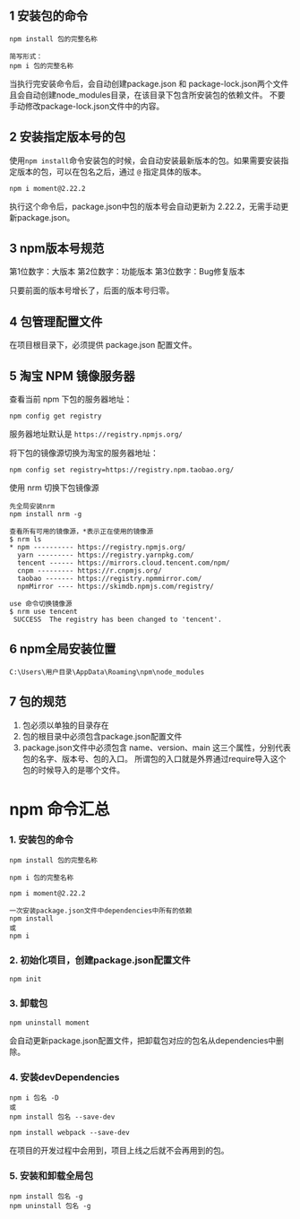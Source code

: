 
## 1 安装包的命令
```
npm install 包的完整名称

简写形式：
npm i 包的完整名称
```

当执行完安装命令后，会自动创建package.json 和 package-lock.json两个文件
且会自动创建node_modules目录，在该目录下包含所安装包的依赖文件。
不要手动修改package-lock.json文件中的内容。

## 2 安装指定版本号的包
使用`npm install`命令安装包的时候，会自动安装最新版本的包。如果需要安装指定版本的包，可以在包名之后，通过 `@` 指定具体的版本。
```
npm i moment@2.22.2
```
执行这个命令后，package.json中包的版本号会自动更新为 2.22.2，无需手动更新package.json。

## 3 npm版本号规范
第1位数字：大版本
第2位数字：功能版本
第3位数字：Bug修复版本

只要前面的版本号增长了，后面的版本号归零。

## 4 包管理配置文件
在项目根目录下，必须提供 package.json 配置文件。


## 5 淘宝 NPM 镜像服务器
查看当前 npm 下包的服务器地址：
```
npm config get registry
```
服务器地址默认是 `https://registry.npmjs.org/`

将下包的镜像源切换为淘宝的服务器地址：
```
npm config set registry=https://registry.npm.taobao.org/
```

使用 nrm 切换下包镜像源
```
先全局安装nrm
npm install nrm -g

查看所有可用的镜像源，*表示正在使用的镜像源
$ nrm ls
* npm ---------- https://registry.npmjs.org/
  yarn --------- https://registry.yarnpkg.com/
  tencent ------ https://mirrors.cloud.tencent.com/npm/
  cnpm --------- https://r.cnpmjs.org/
  taobao ------- https://registry.npmmirror.com/
  npmMirror ---- https://skimdb.npmjs.com/registry/

use 命令切换镜像源
$ nrm use tencent
 SUCCESS  The registry has been changed to 'tencent'.

```

## 6 npm全局安装位置
```
C:\Users\用户目录\AppData\Roaming\npm\node_modules
```

## 7 包的规范
1. 包必须以单独的目录存在
2. 包的根目录中必须包含package.json配置文件
3. package.json文件中必须包含 name、version、main 这三个属性，分别代表包的名字、版本号、包的入口。
    所谓包的入口就是外界通过require导入这个包的时候导入的是哪个文件。



# npm 命令汇总
### 1. 安装包的命令
```
npm install 包的完整名称

npm i 包的完整名称

npm i moment@2.22.2

一次安装package.json文件中dependencies中所有的依赖
npm install
或
npm i
```

### 2. 初始化项目，创建package.json配置文件
```
npm init
```

### 3. 卸载包
```
npm uninstall moment
```
会自动更新package.json配置文件，把卸载包对应的包名从dependencies中删除。


### 4. 安装devDependencies
```
npm i 包名 -D
或
npm install 包名 --save-dev

npm install webpack --save-dev
```
在项目的开发过程中会用到，项目上线之后就不会再用到的包。

### 5. 安装和卸载全局包
```
npm install 包名 -g
npm uninstall 包名 -g
```




